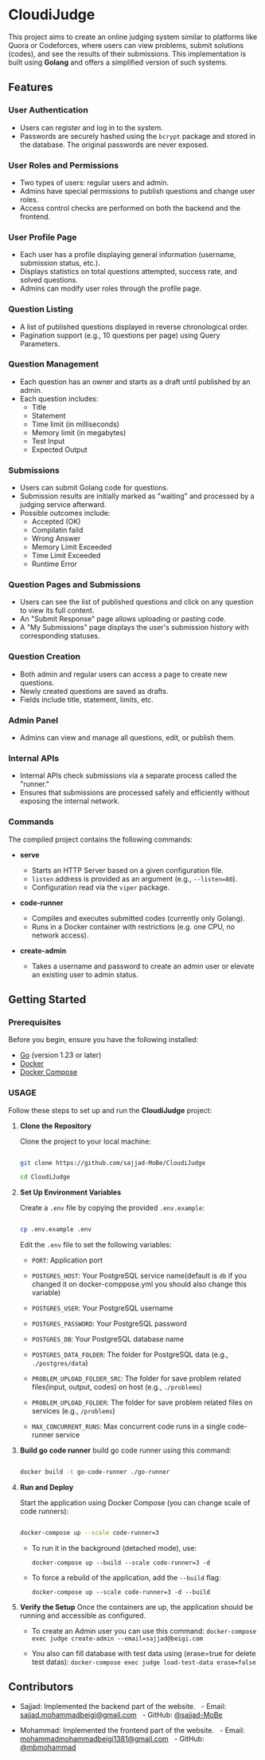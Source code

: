 # CloudiJudge

This project aims to create an online judging system similar to platforms like Quora or Codeforces, where users can view problems, submit solutions (codes), and see the results of their submissions. This implementation is built using **Golang** and offers a simplified version of such systems.

## Features

### User Authentication
- Users can register and log in to the system.
- Passwords are securely hashed using the `bcrypt` package and stored in the database. The original passwords are never exposed.

### User Roles and Permissions
- Two types of users: regular users and admin.
- Admins have special permissions to publish questions and change user roles.
- Access control checks are performed on both the backend and the frontend.

### User Profile Page
- Each user has a profile displaying general information (username, submission status, etc.).
- Displays statistics on total questions attempted, success rate, and solved questions.
- Admins can modify user roles through the profile page.

### Question Listing
- A list of published questions displayed in reverse chronological order.
- Pagination support (e.g., 10 questions per page) using Query Parameters.

### Question Management
- Each question has an owner and starts as a draft until published by an admin.
- Each question includes:
  - Title
  - Statement
  - Time limit (in milliseconds)
  - Memory limit (in megabytes)
  - Test Input
  - Expected Output

### Submissions
- Users can submit Golang code for questions.
- Submission results are initially marked as "waiting" and processed by a judging service afterward.
- Possible outcomes include:
  - Accepted (OK)
  - Compilatin faild
  - Wrong Answer
  - Memory Limit Exceeded
  - Time Limit Exceeded
  - Runtime Error

### Question Pages and Submissions
- Users can see the list of published questions and click on any question to view its full content.
- An "Submit Response" page allows uploading or pasting code.
- A "My Submissions" page displays the user's submission history with corresponding statuses.

### Question Creation
- Both admin and regular users can access a page to create new questions.
- Newly created questions are saved as drafts.
- Fields include title, statement, limits, etc.

### Admin Panel
- Admins can view and manage all questions, edit, or publish them.

### Internal APIs
- Internal APIs check submissions via a separate process called the "runner."
- Ensures that submissions are processed safely and efficiently without exposing the internal network.

### Commands
The compiled project contains the following commands:

- **serve**
  - Starts an HTTP Server based on a given configuration file.
  - `listen` address is provided as an argument (e.g., `--listen=80`).
  - Configuration read via the `viper` package.

- **code-runner**
  - Compiles and executes submitted codes (currently only Golang).
  - Runs in a Docker container with restrictions (e.g. one CPU, no network access).

- **create-admin**
  - Takes a username and password to create an admin user or elevate an existing user to admin status.

## Getting Started

### Prerequisites
Before you begin, ensure you have the following installed:

- [Go](https://go.dev/) (version 1.23 or later)
- [Docker](https://www.docker.com/)
- [Docker Compose](https://docs.docker.com/compose/)

### USAGE

Follow these steps to set up and run the **CloudiJudge** project:

  

1.  **Clone the Repository**

  

	Clone the project to your local machine:
	```bash

	git clone https://github.com/sajjad-MoBe/CloudiJudge

	cd CloudiJudge

	```

  

2.  **Set Up Environment Variables**

	Create a `.env` file by copying the provided `.env.example`:

	```bash

	cp .env.example .env

	```

	Edit the `.env` file to set the following variables:

	-  `PORT`: Application port

	-  `POSTGRES_HOST`: Your PostgreSQL service name(default is `db` if you changed it on docker-comppose.yml you should also change this variable)

	-  `POSTGRES_USER`: Your PostgreSQL username

	-  `POSTGRES_PASSWORD`: Your PostgreSQL password

	-  `POSTGRES_DB`: Your PostgreSQL database name

	-  `POSTGRES_DATA_FOLDER`: The folder for PostgreSQL data (e.g., `./postgres/data`)

	-  `PROBLEM_UPLOAD_FOLDER_SRC`: The folder for save problem related files(input, output, codes) on host (e.g., `./problems`)

	-  `PROBLEM_UPLOAD_FOLDER`: The folder for save problem related files on services (e.g., `/problems`)

	-  `MAX_CONCURRENT_RUNS`: Max concurrent code runs in a single code-runner service


3. **Build go code runner**
	build go code runner using this command:

	```bash

	docker build -t go-code-runner ./go-runner

	```

4.  **Run and Deploy**

	Start the application using Docker Compose (you can change scale of code runners):

	```bash

	docker-compose up --scale code-runner=3

	```

  
	- To run it in the background (detached mode), use:

		``docker-compose up --build --scale code-runner=3 -d``

	- To force a rebuild of the application, add the `--build` flag:

	  ``docker-compose up --scale code-runner=3 -d --build``

4.  **Verify the Setup**
	Once the containers are up, the application should be running and accessible as configured.
	- To create an Admin user you can use this command:
		``docker-compose exec judge create-admin --email=sajjad@beigi.com``
	
	- You also can fill database with test data using (erase=true for delete test datas):
		``docker-compose exec judge load-test-data erase=false``


## Contributors

- Sajjad: Implemented the backend part of the website.
  - Email: [sajjad.mohammadbeigi@gmail.com](mailto:sajjad.mohammadbeigi@gmail.com)
  - GitHub: [@sajjad-MoBe](https://github.com/sajjad-MoBe)

- Mohammad: Implemented the frontend part of the website.
  - Email: [mohammadmohammadbeigi1381@gmail.com](mailto:mohammadmohammadbeigi1381@gmail.com)
  - GitHub: [@mbmohammad](https://github.com/mbmohammad)